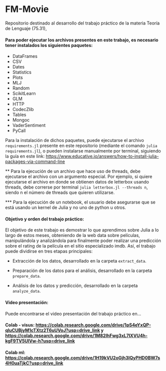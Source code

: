 # FM-Movie

Repositorio destinado al desarrollo del trabajo práctico de la materia Teoría de Lenguaje (75.31), 

#### Para poder ejecutar los archivos presentes en este trabajo, es necesario tener instalados los siguientes paquetes:

- DataFrames
- CSV
- Dates
- Statistics
- Plots
- MLJ
- Random
- ScikitLearn
- GLM
- HTTP
- CodecZlib
- Tables
- Mongoc
- VaderSentiment
- PyCall

Para la instalación de dichos paquetes, puede ejecutarse el archivo `requirements.jl` presente en este repositorio (mediante el comando `julia requirements.jl`), o pueden instalarse manualmente por terminal, siguiendo la guía en este link: https://www.educative.io/answers/how-to-install-julia-packages-via-command-line

** Para la ejecución de un archivo que hace uso de threads, debe ejecutarse el archivo con un argumento especial. Por ejemplo, si quiere ejecutarse el archivo en donde se obtienen datos de letterbox usando threads, debe correrse por terminal `julia letterbox.jl --threads n`, siendo n el número de threads que quieren utilizarse.

*** Para la ejecución de un notebook, el usuario debe asegurarse que se está usando un kernel de Julia y no uno de python u otros.

#### Objetivo y orden del trabajo práctico:

El objetivo de este trabajo es demostrar lo que aprendimos sobre Julia a lo largo de estos meses, obteniendo de la web data sobre películas, manipulándola y analizándola para finalmente poder realizar una predicción sobre el rating de la película en el sitio especializado imdb. Así, el trabajo puede dividirse en tres etapas principales: 

- Extracción de los datos, desarrollado en la carpeta `extract_data`.

- Preparación de los datos para el análisis, desarrollado en la carpeta `prepare_data`.

- Análisis de los datos y predicción, desarrollado en la carpeta `analyze_data`.

#### Video presentación:

Puede encontrarse el video presentación del trabajo práctico en...

#### Colab - visus: https://colab.research.google.com/drive/1pS4eYxQP-qluCUBjyM1cTXtz2T6uUVoJ?usp=drive_link y https://colab.research.google.com/drive/1M82lhFwg3xL7IXVU4h-kgF9TV5UIVw-h?usp=drive_link
#### Colab ml: https://colab.research.google.com/drive/1H19kVU2oGjh3IQyPHD0BW7s4H0uaTjkC?usp=drive_link